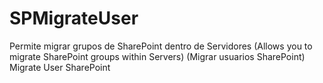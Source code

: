 # SPMigrateUser
Permite migrar grupos de SharePoint dentro de Servidores (Allows you to migrate SharePoint groups within Servers)
(Migrar usuarios SharePoint) Migrate User SharePoint
